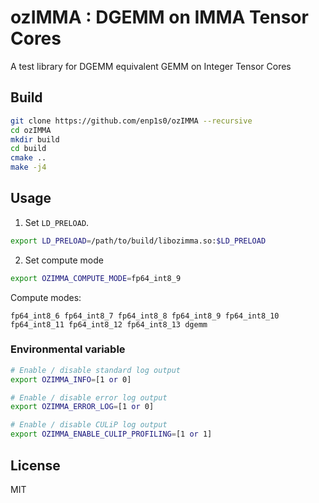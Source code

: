 # ozIMMA : DGEMM on IMMA Tensor Cores

A test library for DGEMM equivalent GEMM on Integer Tensor Cores

## Build
```bash
git clone https://github.com/enp1s0/ozIMMA --recursive
cd ozIMMA
mkdir build
cd build
cmake ..
make -j4
```

## Usage
1. Set `LD_PRELOAD`.
```bash
export LD_PRELOAD=/path/to/build/libozimma.so:$LD_PRELOAD
```

2. Set compute mode
```bash
export OZIMMA_COMPUTE_MODE=fp64_int8_9
```
Compute modes:
```
fp64_int8_6 fp64_int8_7 fp64_int8_8 fp64_int8_9 fp64_int8_10 fp64_int8_11 fp64_int8_12 fp64_int8_13 dgemm
```

### Environmental variable
```bash
# Enable / disable standard log output
export OZIMMA_INFO=[1 or 0]

# Enable / disable error log output
export OZIMMA_ERROR_LOG=[1 or 0]

# Enable / disable CULiP log output
export OZIMMA_ENABLE_CULIP_PROFILING=[1 or 1]
```

## License
MIT
